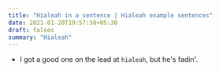 ```yaml
---
title: "Hialeah in a sentence | Hialeah example sentences"
date: 2021-01-20T19:57:50+05:30
draft: falses
summary: "Hialeah"
---
```

- I got a good one on the lead at `hialeah`, but he's fadin'.
                 
